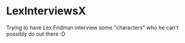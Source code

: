 # LexInterviewsX
Trying to have Lex Fridman interview some "characters" who he can't possibly do out there :D
